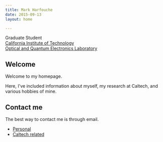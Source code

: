 ```yaml
---
title: Mark Harfouche
date: 2015-09-13
layout: home

---
```


Graduate Student<br>
[California Institute of Technology](http://www.caltech.edu/)<br>
[Optical and Quantum Electronics Laboratory](http://www.its.caltech.edu/~aphyariv/)


## Welcome
Welcome to my homepage.

Here, I've included information about myself, my research at Caltech, and various hobbies of mine.

## Contact me
The best way to contact me is through email.

  * [Personal](mailto:mark.harfouche@gmail.com)
  * [Caltech related](mailto:mark.harfouche@caltech.edu)


